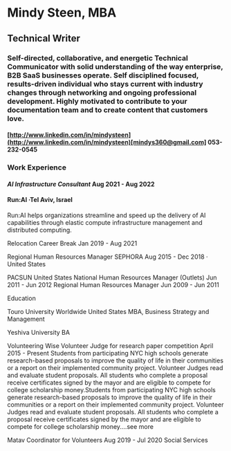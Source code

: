 # Mindy Steen, MBA #
## Technical Writer ##
### Self-directed, collaborative, and energetic Technical Communicator with solid understanding of the way enterprise, B2B SaaS businesses operate. Self disciplined focused, results-driven individual who stays current with industry changes through networking and ongoing professional development. Highly motivated to contribute to your documentation team and to create content that customers love. ###

#### [http://www.linkedin.com/in/mindysteen](http://www.linkedin.com/in/mindysteen)[mindys360@gmail.com] 053-232-0545 ####

### Work Experience ###
#### _AI Infrastructure Consultant_  Aug 2021 - Aug 2022 ####
#### Run:AI ·Tel Aviv, Israel ####
Run:AI helps organizations streamline and speed up the delivery of AI capabilities through elastic compute infrastructure management and distributed computing.


Relocation
Career Break
Jan 2019 - Aug 2021

Regional Human Resources Manager
SEPHORA
Aug 2015 - Dec 2018 ·
United States

PACSUN
United States
National Human Resources Manager (Outlets)
Jun 2011 - Jun 2012
Regional Human Resources Manager
Jun 2009 - Jun 2011

Education

Touro University Worldwide
United States
MBA, Business Strategy and Management

Yeshiva University
BA

Volunteering
Wise
Volunteer Judge for research paper competition
April 2015 - Present
Students from participating NYC high schools generate research-based proposals to improve the quality of life in their communities or a report on their implemented community project. Volunteer Judges read and evaluate student proposals. All students who complete a proposal receive certificates signed by the mayor and are eligible to compete for college scholarship money.Students from participating NYC high schools generate research-based proposals to improve the quality of life in their communities or a report on their implemented community project. Volunteer Judges read and evaluate student proposals. All students who complete a proposal receive certificates signed by the mayor and are eligible to compete for college scholarship money.…see more

Matav
Coordinator for Volunteers
Aug 2019 - Jul 2020
Social Services
